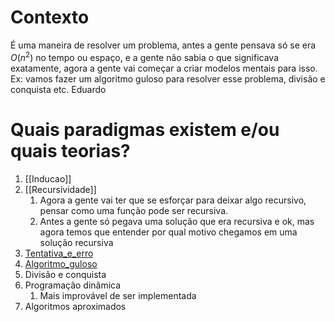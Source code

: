 # Contexto
É uma maneira de resolver um problema, antes a gente pensava só se era $O(n^2)$ no tempo ou espaço, e a gente não sabia o que significava exatamente, agora a gente vai começar a criar modelos mentais para isso. Ex: vamos fazer um algoritmo guloso para resolver esse problema, divisão e conquista etc. Eduardo

# Quais paradigmas existem e/ou quais teorias?
1. [[Inducao]]
2. [[Recursividade]]
	1. Agora a gente vai ter que se esforçar para deixar algo recursivo, pensar como uma função pode ser recursiva.
	2. Antes a gente só pegava uma solução que era recursiva e ok, mas agora temos que entender por qual motivo chegamos em uma solução recursiva
3. [Tentativa_e_erro](src/Programming/Computing/Tentativa_e_erro.md)
4. [Algoritmo_guloso](src/Programming/Computing/Algoritmo_guloso.md)
5. Divisão e conquista
6. Programação dinâmica
	1. Mais improvável de ser implementada
7. Algoritmos aproximados
